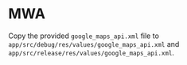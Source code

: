 # MWA

Copy the provided `google_maps_api.xml` file to `app/src/debug/res/values/google_maps_api.xml` and `app/src/release/res/values/google_maps_api.xml`.
